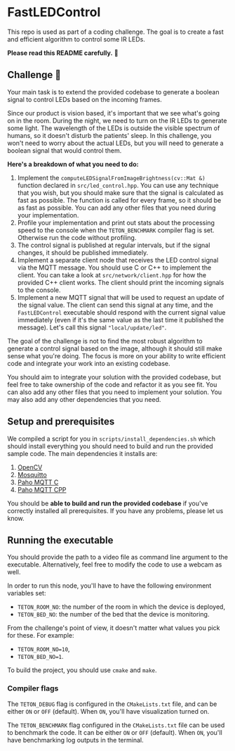 
# FastLEDControl

This repo is used as part of a coding challenge. The goal is to create a fast and
efficient algorithm to control some IR LEDs.

**Please read this README carefully.** 👀

## Challenge 🦾

Your main task is to extend the provided codebase to generate a boolean signal to control LEDs based on the incoming frames.

Since our product is vision based, it's important that we see what's going on in the room. During the night, we need to turn on the IR LEDs to generate some light. The wavelength of the LEDs is outside the visible spectrum of humans, so it doesn't disturb the patients' sleep. In this challenge, you won't need to worry about the actual LEDs, but you will need to generate a boolean signal that would control them.

**Here's a breakdown of what you need to do:**

1. Implement the `computeLEDSignalFromImageBrightness(cv::Mat &)` function declared in `src/led_control.hpp`. You can use any technique that you wish, but you should make sure that the signal is calculated as fast as possible. The function is called for every frame, so it should be as fast as possible. You can add any other files that you need during your implementation.
1. Profile your implementation and print out stats about the processing speed to the console when the `TETON_BENCHMARK` compiler flag is set. Otherwise run the code without profiling.
1. The control signal is published at regular intervals, but if the signal changes, it should be published immediately.
1. Implement a separate client node that receives the LED control signal via the MQTT message. You should use C or C++ to implement the client. You can take a look at `src/network/client.hpp` for how the provided C++ client works. The client should print the incoming signals to the console.
1. Implement a new MQTT signal that will be used to request an update of the signal value. The client can send this signal at any time, and the `FastLEDControl` executable should respond with the current signal value immediately (even if it's the same value as the last time it published the message). Let's call this signal `"local/update/led"`.

The goal of the challenge is not to find the most robust algorithm to generate a control signal based on the image, although it should still make sense what you're doing. The focus is more on your ability to write efficient code and integrate your work into an existing codebase.

You should aim to integrate your solution with the provided codebase, but feel free to take ownership of the code and refactor it as you see fit. You can also add any other files that you need to implement your solution. You may also add any other dependencies that you need.

## Setup and prerequisites

We compiled a script for you in `scripts/install_dependencies.sh` which should install everything you should need to build and run the provided sample code. The main dependencies it installs are:

1. [OpenCV](https://github.com/opencv/opencv)
1. [Mosquitto](https://mosquitto.org/download/)
1. [Paho MQTT C](https://github.com/eclipse/paho.mqtt.c)
1. [Paho MQTT CPP](https://github.com/eclipse/paho.mqtt.cpp)

You should be **able to build and run the provided codebase** if you've correctly installed all prerequisites. If you have any problems, please let us know.

## Running the executable

You should provide the path to a video file as command line argument to the executable. Alternatively, feel free to modify the code to use a webcam as well.

In order to run this node, you'll have to have the following environment variables set:

* `TETON_ROOM_NO`: the number of the room in which the device is deployed,
* `TETON_BED_NO`: the number of the bed that the device is monitoring.

From the challenge's point of view, it doesn't matter what values you pick for these. For example:

* `TETON_ROOM_NO=10`,
* `TETON_BED_NO=1`.

To build the project, you should use `cmake` and `make`.

### Compiler flags

The `TETON_DEBUG` flag is configured in the `CMakeLists.txt` file, and can be either `ON` or `OFF` (default). When `ON`, you'll have visualization turned on.

The `TETON_BENCHMARK` flag configured in the `CMakeLists.txt` file can be used to benchmark the code. It can be either `ON` or `OFF` (default). When `ON`, you'll have benchmarking log outputs in the terminal.
